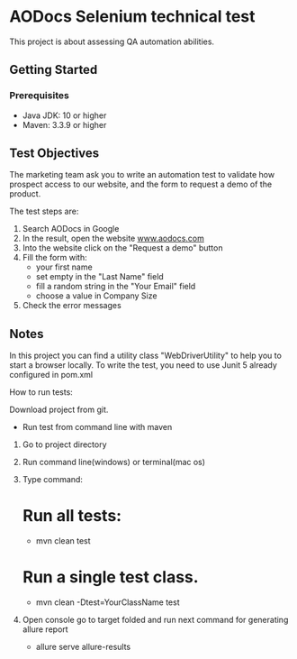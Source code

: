 # AODocs Selenium technical test

This project is about assessing QA automation abilities.

## Getting Started

### Prerequisites
* Java JDK: 10 or higher
* Maven: 3.3.9 or higher

## Test Objectives
The marketing team ask you to write an automation test to validate how prospect access to our website, and the form to request a demo of the product.
 
The test steps are:
 1. Search AODocs in Google
 2. In the result, open the website www.aodocs.com
 3. Into the website click on the "Request a demo" button
 4. Fill the form with:
     * your first name
     * set empty in the "Last Name" field
     * fill a random string in the "Your Email" field
     * choose a value in Company Size
 5. Check the error messages

## Notes
In this project you can find a utility class "WebDriverUtility" to help you to start a browser locally.
To write the test, you need to use Junit 5 already configured in pom.xml

How to run tests:

Download project from git.

- Run test from command line with maven

1. Go to project directory
2. Run command line(windows) or terminal(mac os)
3. Type command:
     # Run all tests:
    - mvn clean test

    # Run a single test class.
    - mvn clean -Dtest=YourClassName test
4. Open console go to target folded and run next command for generating allure report
    - allure serve allure-results